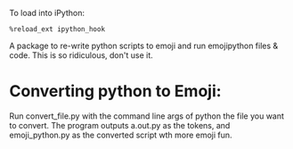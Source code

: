 To load into iPython:
 ```
 %reload_ext ipython_hook
```

A package to re-write python scripts to emoji and run emojipython files & code.
This is so ridiculous, don't use it.


Converting python to Emoji:
========

Run convert_file.py with the command line args of python the file you want to convert.
The program outputs a.out.py as the tokens, and emoji_python.py as the converted script wth more emoji fun.

